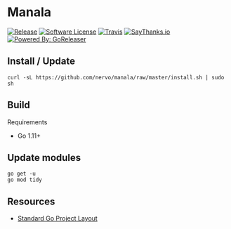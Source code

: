 # Manala

[![Release](https://img.shields.io/github/release/nervo/manala.svg?style=flat-square)](https://github.com/nervo/manala/releases/latest)
[![Software License](https://img.shields.io/badge/license-MIT-brightgreen.svg?style=flat-square)](LICENSE)
[![Travis](https://img.shields.io/travis/nervo/manala.svg?style=flat-square)](https://travis-ci.org/nervo/manala)
[![SayThanks.io](https://img.shields.io/badge/SayThanks.io-%E2%98%BC-1EAEDB.svg?style=flat-square)](https://saythanks.io/to/nervo)
[![Powered By: GoReleaser](https://img.shields.io/badge/powered%20by-goreleaser-green.svg?style=flat-square)](https://github.com/goreleaser)


## Install / Update

```
curl -sL https://github.com/nervo/manala/raw/master/install.sh | sudo sh
```

## Build

Requirements

* Go 1.11+

## Update modules

```
go get -u
go mod tidy
```

## Resources

* [Standard Go Project Layout](https://github.com/golang-standards/project-layout)
